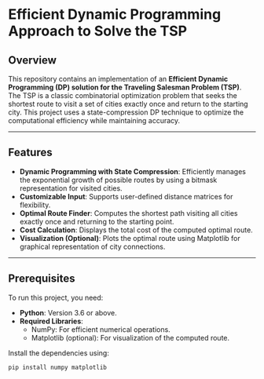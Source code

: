 # Efficient Dynamic Programming Approach to Solve the TSP

## Overview

This repository contains an implementation of an **Efficient Dynamic Programming (DP) solution for the Traveling Salesman Problem (TSP)**. The TSP is a classic combinatorial optimization problem that seeks the shortest route to visit a set of cities exactly once and return to the starting city. This project uses a state-compression DP technique to optimize the computational efficiency while maintaining accuracy.

---

## Features

- **Dynamic Programming with State Compression**: Efficiently manages the exponential growth of possible routes by using a bitmask representation for visited cities.
- **Customizable Input**: Supports user-defined distance matrices for flexibility.
- **Optimal Route Finder**: Computes the shortest path visiting all cities exactly once and returning to the starting point.
- **Cost Calculation**: Displays the total cost of the computed optimal route.
- **Visualization (Optional)**: Plots the optimal route using Matplotlib for graphical representation of city connections.

---

## Prerequisites

To run this project, you need:

- **Python**: Version 3.6 or above.
- **Required Libraries**:
  - NumPy: For efficient numerical operations.
  - Matplotlib (optional): For visualization of the computed route.

Install the dependencies using:
```bash
pip install numpy matplotlib
